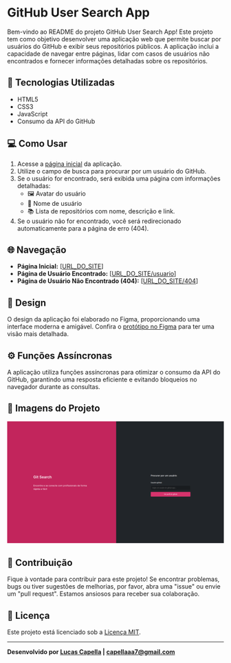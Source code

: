 # GitHub User Search App

Bem-vindo ao README do projeto GitHub User Search App! Este projeto tem como objetivo desenvolver uma aplicação web que permite buscar por usuários do GitHub e exibir seus repositórios públicos. A aplicação inclui a capacidade de navegar entre páginas, lidar com casos de usuários não encontrados e fornecer informações detalhadas sobre os repositórios.

## 🚀 Tecnologias Utilizadas

- HTML5
- CSS3
- JavaScript
- Consumo da API do GitHub

## 💻 Como Usar

1. Acesse a [página inicial](https://capellinx.github.io/gitSearch/) da aplicação.
2. Utilize o campo de busca para procurar por um usuário do GitHub.
3. Se o usuário for encontrado, será exibida uma página com informações detalhadas:
   - 🖼️ Avatar do usuário
   - 👤 Nome de usuário
   - 📚 Lista de repositórios com nome, descrição e link.
4. Se o usuário não for encontrado, você será redirecionado automaticamente para a página de erro (404).

## 🌐 Navegação

- **Página Inicial:** [[URL_DO_SITE](https://capellinx.github.io/gitSearch/)]
- **Página de Usuário Encontrado:** [[URL_DO_SITE/usuario](https://capellinx.github.io/gitSearch/src/pages/profile.html)]
- **Página de Usuário Não Encontrado (404):** [[URL_DO_SITE/404](https://capellinx.github.io/gitSearch/src/pages/error.html)]

## 🎨 Design

O design da aplicação foi elaborado no Figma, proporcionando uma interface moderna e amigável. Confira o [protótipo no Figma](https://www.figma.com/file/bIs9q6AvhwT3IKNJknuOyx/Git-Search?type=design&node-id=0%3A1&mode=design&t=j74i1R3OtW3mg7BC-1) para ter uma visão mais detalhada.

## ⚙️ Funções Assíncronas

A aplicação utiliza funções assíncronas para otimizar o consumo da API do GitHub, garantindo uma resposta eficiente e evitando bloqueios no navegador durante as consultas.

## 📸 Imagens do Projeto

<img src="./src/assets/capa_gitSearch.png"/>

## 🤝 Contribuição

Fique à vontade para contribuir para este projeto! Se encontrar problemas, bugs ou tiver sugestões de melhorias, por favor, abra uma "issue" ou envie um "pull request". Estamos ansiosos para receber sua colaboração.

## 📝 Licença

Este projeto está licenciado sob a [Licença MIT](LICENSE.md).

---

**Desenvolvido por [Lucas Capella](https://www.linkedin.com/in/lucas-capella-608012202/) | capellaaa7@gmail.com**